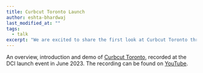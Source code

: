 ```yaml
---
title: Curbcut Toronto Launch
author: eshta-bhardwaj
last_modified_at: ""
tags: 
  - talk
excerpt: "We are excited to share the first look at Curbcut Toronto through a short workshop showcasing its map-based spatial and analytical features."
---
```


An overview, introduction and demo of [Curbcut Toronto](https://toronto.curbcut.ca/), recorded at the DCI launch event in June 2023.
The recording can be found on [YouTube](https://youtu.be/hNwKTmo9WHA?si=QfEbFMtZXF1v9xRY). 
